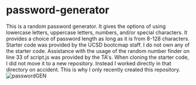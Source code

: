 # password-generator
This is a random password generator. It gives the options of using lowercase letters, uppercase letters, numbers, and/or special characters. It provides a choice of password length as long as it is from 8-128 characters.
Starter code was provided by the UCSD bootcmap staff. I do not own any of the starter code.
Assistance with the usage of the random number finder on line 33 of script.js was provided by the TA's.
When cloning the starter code, I did not move it to a new repository. Instead I worked directly in that directory on accident. This is why I only recently created this repository.
![passwordGEN](https://github.com/james661/password-generator/assets/131474339/e38c540b-c375-468c-8c15-2646385ac6bc)

